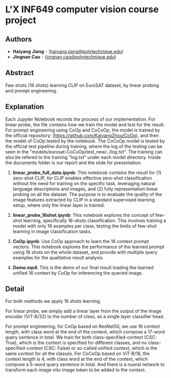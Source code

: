 # L'X INF649 computer vision course project

## Authors
- **Haiyang Jiang** - (haiyang.jiang@polytechnique.edu)
- **Jingnan Cao** - (jingnan.cao@polytechnique.edu)

## Abstract
Few shots (16 shots) learning CLIP on EuroSAT dataset, by linear probing and prompt engineering.

## Explanation

Each Jupyter Notebook records the process of our implementation. For linear probe, the file contains how we train the model and test for the result. For prompt engineering using CoOp and CoCoOp, the model is trained by the official repository: (https://github.com/KaiyangZhou/CoOp), and then the model of CoOp tested by the notebook. The CoCoOp model is tested by the official test pipeline during training, where the log of the testing can be seen in the "models/eurosat-CoCoOp/test_new/../log.txt". The training can also be refered to the training "log.txt" under each model directory. Inside the documents folder is our report and the slide for presentation.

1. **linear_probe_full_data.ipynb**:
This notebook contains the result for (1) zero-shot CLIP, for CLIP enables effective zero-shot classification without the need for training on the specific task, leveraging natural language descriptions and images, and (2) fully representation linear probing on all the dataset. The purpose is to evaluate the quality of the image features extracted by CLIP in a standard supervised learning setup, where only the linear layer is trained.

2. **linear_probe_16shot.ipynb**:
This notebook explores the concept of few-shot learning, specifically 16-shots classification. This involves training a model with only 16 examples per class, testing the limits of few-shot learning in image classification tasks.

3. **CoOp.ipynb**:
Use CoOp approach to learn the 16 context prompt vectors. This notebook explores the performance of the learned prompt using 16 shots on the whole dataset, and provide with multiple query examples for the qualitative result analysis.

4. **Demo.mp4**:
This is the demo of our final result loading the learned unified 16 context by CoOp for inferencing the queried image.

## Detail

For both methods we apply 16 shots learning.

For linear probe, we simply add a linear layer from the output of the image encoder (ViT-B/32) to the number of class, as a single layer classifier head.

For prompt engineering, for CoOp based on ResNet50, we use 16 context length, with class word at the end of the context, which compose a 17-word query sentence in total. We train for both class-specified-context (CSC: True), which is the context is specified for different classes, and no class-specified-context (CSC: False) or so-called unified context, which is the same context for all the classes. For CoCoOp based on ViT-B/16, the context length is 4, with class word at the end of the context, which compose a 5-word query sentence in total. And there is a nueral network to transform each image into image token to be added to the context.

